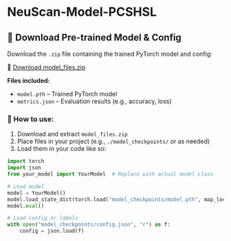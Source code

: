 # NeuScan-Model-PCSHSL
## 🧠 Download Pre-trained Model & Config

Download the `.zip` file containing the trained PyTorch model and config:

📁 [Download model_files.zip](https://drive.google.com/drive/folders/1PhvkV6lQEvJVd1gQcbR4RdcuQe_d57B5?usp=sharing)

**Files included:**
- `model.pth` – Trained PyTorch model
- `metrics.json` – Evaluation results (e.g., accuracy, loss)

### 🧭 How to use:

1. Download and extract `model_files.zip`
2. Place files in your project (e.g., `./model_checkpoints/` or as needed)
3. Load them in your code like so:

```python
import torch
import json
from your_model import YourModel  # Replace with actual model class

# Load model
model = YourModel()
model.load_state_dict(torch.load("model_checkpoints/model.pth", map_location="cpu"))
model.eval()

# Load config or labels
with open("model_checkpoints/config.json", "r") as f:
    config = json.load(f)
